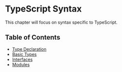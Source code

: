 # TypeScript Syntax

This chapter will focus on syntax specific to TypeScript.

## Table of Contents

- [Type Declaration](/pages/03-typescript-syntax/type-declaration.md)
- [Basic Types](/pages/03-typescript-syntx/basic-types.md)
- [Interfaces](/pages/03-typescript-syntax/interfaces.md)
- [Modules](/pages/03-typescript-syntax/modules.md)
